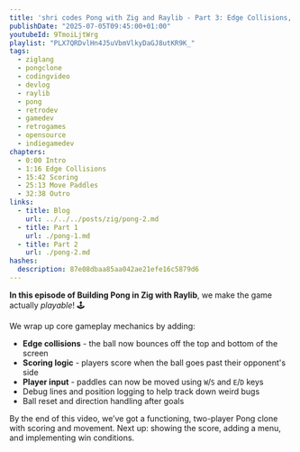 ```yaml
---
title: 'shri codes Pong with Zig and Raylib - Part 3: Edge Collisions, Scoring & Player Input'
publishDate: "2025-07-05T09:45:00+01:00"
youtubeId: 9TmoiLjtWrg
playlist: "PLX7QRDvlHn4J5uVbmVlkyDaGJ8utKR9K_"
tags:
  - ziglang
  - pongclone
  - codingvideo
  - devlog
  - raylib
  - pong
  - retrodev
  - gamedev
  - retrogames
  - opensource
  - indiegamedev
chapters:
  - 0:00 Intro
  - 1:16 Edge Collisions
  - 15:42 Scoring
  - 25:13 Move Paddles
  - 32:38 Outro
links:
  - title: Blog
    url: ../../../posts/zig/pong-2.md
  - title: Part 1
    url: ./pong-1.md
  - title: Part 2
    url: ./pong-2.md
hashes:
  description: 87e08dbaa85aa042ae21efe16c5879d6
---
```


**In this episode of Building Pong in Zig with Raylib**, we make the game
actually _playable_! 🕹️

We wrap up core gameplay mechanics by adding:

- **Edge collisions** - the ball now bounces off the top and bottom of the
  screen
- **Scoring logic** - players score when the ball goes past their opponent's
  side
- **Player input** - paddles can now be moved using `W`/`S` and `E`/`D` keys
- Debug lines and position logging to help track down weird bugs
- Ball reset and direction handling after goals

By the end of this video, we’ve got a functioning, two-player Pong clone with
scoring and movement. Next up: showing the score, adding a menu, and
implementing win conditions.
